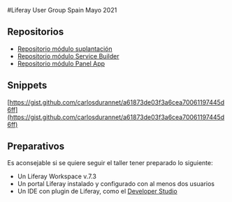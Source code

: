 #Liferay User Group Spain Mayo 2021

## Repositorios
- [Repositorio módulo suplantación](https://github.com/carlosdurannet/impersonation-login)
- [Repositorio módulo Service Builder](https://github.com/carlosdurannet/impersonation-sb)
- [Repositorio módulo Panel App](https://github.com/carlosdurannet/impersonation-cpanel)

## Snippets
[https://gist.github.com/carlosdurannet/a61873de03f3a6cea70061197445d6ff](https://gist.github.com/carlosdurannet/a61873de03f3a6cea70061197445d6ff)

## Preparativos
Es aconsejable si se quiere seguir el taller tener preparado lo siguiente:

- Un Liferay Workspace v.7.3
- Un portal Liferay instalado y configurado con al menos dos usuarios
- Un IDE con plugin de Liferay, como el [Developer Studio](https://liferay.dev/project/-/asset_publisher/TyF2HQPLV1b5/content/ide-installation-instructions)
